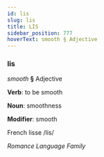 ```yaml
---
id: lis
slug: lis
title: LİS
sidebar_position: 777
hoverText: smooth § Adjective
---
```


### lis

*smooth* **§** Adjective

**Verb**: to be smooth

**Noun**: smoothness

**Modifier**: smooth

French lisse /lis/

*Romance Language Family*